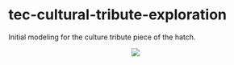 # tec-cultural-tribute-exploration
Initial modeling for the culture tribute piece of the hatch.


<div align="center">
  <img src="https://raw.githubusercontent.com/TECommons/tec-cultural-tribute-exploration/master/Screenshot%20from%202020-11-13%2015-41-56.png"/>
</div>
